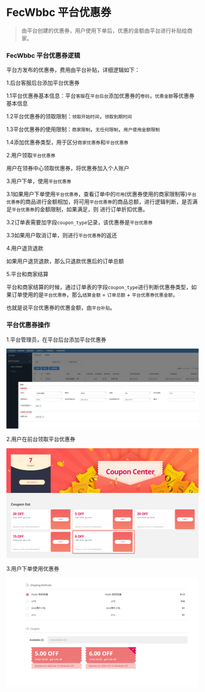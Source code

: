 FecWbbc 平台优惠券
=============

> 由平台创建的优惠券，用户使用下单后，优惠的金额由平台进行补贴给商家。

### FecWbbc 平台优惠券逻辑

平台方发布的优惠券，费用由平台补贴，详细逻辑如下：

1.后台客服后台添加平台优惠券

1.1平台优惠券基本信息：平台`客服`在`平台后台`添加优惠券的`卷码`，`优惠金额`等优惠券基本信息

1.2平台优惠券的领取限制：`领取开始时间`，`领取到期时间`

1.3平台优惠券的使用限制：`商家限制`，`无任何限制`，`用户使用金额限制`

1.4添加优惠券类型，用于区分`商家优惠券`和`平台优惠券`


2.用户领取`平台优惠券`

用户在领券中心领取优惠券，将优惠券加入个人账户

3.用户下单，使用`平台优惠券`

3.1如果用户下单使用`平台优惠券`，查看订单中的`可用`(优惠券使用的商家限制等)`平台优惠券`的商品进行金额相加，将可用`平台优惠券`的商品总额，进行逻辑判断，是否满足`平台优惠券`的金额限制，如果满足，则
进行订单折扣优惠。

3.2订单表需要加字段`coupon_type`记录，该优惠券是`平台优惠券`

3.3如果用户取消订单，则进行`平台优惠券`的返还

4.用户退货退款

如果用户退货退款，那么只退款优惠后的订单总额


5.平台和商家结算

平台和商家结算的时候，通过订单表的字段`coupon_type`进行判断优惠券类型，如果订单使用的是`平台优惠券`，那么`结算金额` = `订单总额` + `平台优惠券优惠金额`，

也就是说平台优惠券的优惠金额，由`平台补贴`。



### 平台优惠券操作


1.平台管理员，在平台后台添加平台优惠券


![](images/88881.png)

2.用户在前台领取平台优惠券


![](images/88882.png)


3.用户下单使用优惠券


![](images/88883.png)





















